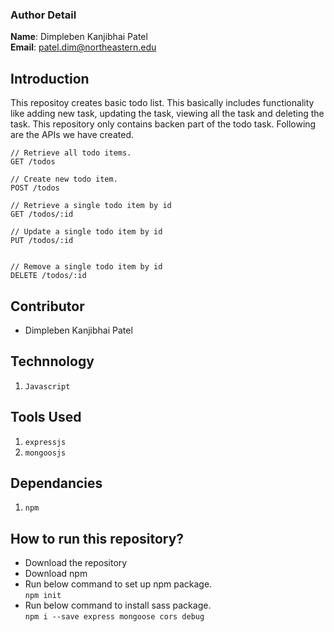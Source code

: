 ### Author Detail <br>
**Name**: Dimpleben Kanjibhai Patel <br />
**Email**: [patel.dim@northeastern.edu](mailto:patel.dim@northeastern.edu) <br />

## Introduction
This repositoy creates basic todo list. This basically includes functionality like adding new task, updating the task, viewing all the task and deleting the task. This repository only contains backen part of the todo task. Following are the APIs we have created.

```
// Retrieve all todo items.
GET /todos

// Create new todo item.
POST /todos

// Retrieve a single todo item by id
GET /todos/:id

// Update a single todo item by id
PUT /todos/:id


// Remove a single todo item by id
DELETE /todos/:id
```


## Contributor
- Dimpleben Kanjibhai Patel

## Technnology 
1. `Javascript`

## Tools Used
1. `expressjs`
2. `mongoosjs`

## Dependancies
1.  `npm`


## How to run this repository?
- Download the repository
- Download npm
- Run below command to set up npm package. <br />
    `npm init`
- Run below command to install sass package. <br />
    `npm i --save express mongoose cors debug`

 

